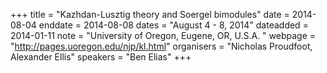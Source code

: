 +++
title = "Kazhdan-Lusztig theory and Soergel bimodules"
date = 2014-08-04
enddate = 2014-08-08
dates = "August 4 - 8, 2014"
dateadded = 2014-01-11
note = "University of Oregon, Eugene, OR, U.S.A. "
webpage = "http://pages.uoregon.edu/njp/kl.html"
organisers = "Nicholas Proudfoot, Alexander Ellis"
speakers = "Ben Elias"
+++
